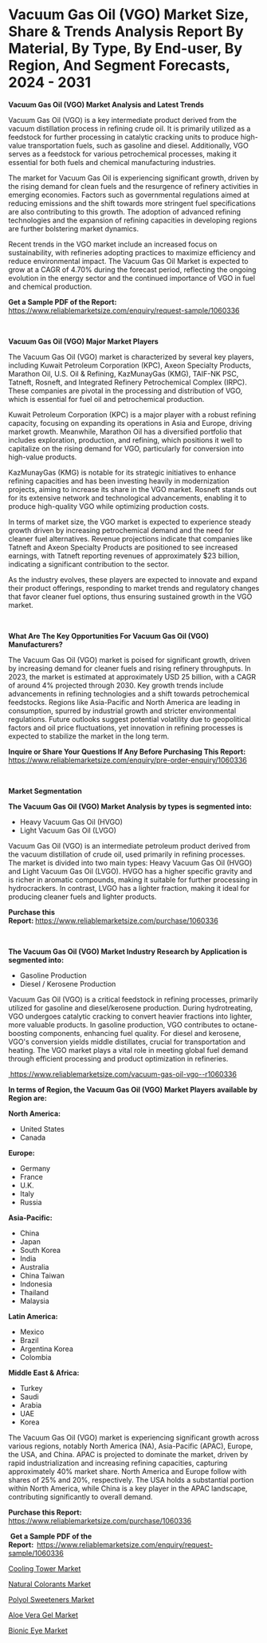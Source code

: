 <p><h1>Vacuum Gas Oil (VGO) Market Size, Share & Trends Analysis Report By Material, By Type, By End-user, By Region, And Segment Forecasts, 2024 - 2031</h1></p><p><strong>Vacuum Gas Oil (VGO) Market Analysis and Latest Trends</strong></p>
<p><p>Vacuum Gas Oil (VGO) is a key intermediate product derived from the vacuum distillation process in refining crude oil. It is primarily utilized as a feedstock for further processing in catalytic cracking units to produce high-value transportation fuels, such as gasoline and diesel. Additionally, VGO serves as a feedstock for various petrochemical processes, making it essential for both fuels and chemical manufacturing industries.</p><p>The market for Vacuum Gas Oil is experiencing significant growth, driven by the rising demand for clean fuels and the resurgence of refinery activities in emerging economies. Factors such as governmental regulations aimed at reducing emissions and the shift towards more stringent fuel specifications are also contributing to this growth. The adoption of advanced refining technologies and the expansion of refining capacities in developing regions are further bolstering market dynamics.</p><p>Recent trends in the VGO market include an increased focus on sustainability, with refineries adopting practices to maximize efficiency and reduce environmental impact. The Vacuum Gas Oil Market is expected to grow at a CAGR of 4.70% during the forecast period, reflecting the ongoing evolution in the energy sector and the continued importance of VGO in fuel and chemical production.</p></p>
<p><strong>Get a Sample PDF of the Report:&nbsp;</strong> <a href="https://www.reliablemarketsize.com/enquiry/request-sample/1060336?utm_campaign=1133&utm_medium=2&utm_source=Github&utm_content=ia&utm_term=16122024&utm_id=vacuum-gas-oil-vgo">https://www.reliablemarketsize.com/enquiry/request-sample/1060336</a></p>
<p>&nbsp;</p>
<p><strong>Vacuum Gas Oil (VGO) Major Market Players</strong></p>
<p><p>The Vacuum Gas Oil (VGO) market is characterized by several key players, including Kuwait Petroleum Corporation (KPC), Axeon Specialty Products, Marathon Oil, U.S. Oil & Refining, KazMunayGas (KMG), TAIF-NK PSC, Tatneft, Rosneft, and Integrated Refinery Petrochemical Complex (IRPC). These companies are pivotal in the processing and distribution of VGO, which is essential for fuel oil and petrochemical production.</p><p>Kuwait Petroleum Corporation (KPC) is a major player with a robust refining capacity, focusing on expanding its operations in Asia and Europe, driving market growth. Meanwhile, Marathon Oil has a diversified portfolio that includes exploration, production, and refining, which positions it well to capitalize on the rising demand for VGO, particularly for conversion into high-value products.</p><p>KazMunayGas (KMG) is notable for its strategic initiatives to enhance refining capacities and has been investing heavily in modernization projects, aiming to increase its share in the VGO market. Rosneft stands out for its extensive network and technological advancements, enabling it to produce high-quality VGO while optimizing production costs.</p><p>In terms of market size, the VGO market is expected to experience steady growth driven by increasing petrochemical demand and the need for cleaner fuel alternatives. Revenue projections indicate that companies like Tatneft and Axeon Specialty Products are positioned to see increased earnings, with Tatneft reporting revenues of approximately $23 billion, indicating a significant contribution to the sector.</p><p>As the industry evolves, these players are expected to innovate and expand their product offerings, responding to market trends and regulatory changes that favor cleaner fuel options, thus ensuring sustained growth in the VGO market.</p></p>
<p>&nbsp;</p>
<p><strong>What Are The Key Opportunities For Vacuum Gas Oil (VGO) Manufacturers?</strong></p>
<p><p>The Vacuum Gas Oil (VGO) market is poised for significant growth, driven by increasing demand for cleaner fuels and rising refinery throughputs. In 2023, the market is estimated at approximately USD 25 billion, with a CAGR of around 4% projected through 2030. Key growth trends include advancements in refining technologies and a shift towards petrochemical feedstocks. Regions like Asia-Pacific and North America are leading in consumption, spurred by industrial growth and stricter environmental regulations. Future outlooks suggest potential volatility due to geopolitical factors and oil price fluctuations, yet innovation in refining processes is expected to stabilize the market in the long term.</p></p>
<p><strong>Inquire or Share Your Questions If Any Before Purchasing This Report:</strong> <a href="https://www.reliablemarketsize.com/enquiry/pre-order-enquiry/1060336?utm_campaign=1133&utm_medium=2&utm_source=Github&utm_content=ia&utm_term=16122024&utm_id=vacuum-gas-oil-vgo">https://www.reliablemarketsize.com/enquiry/pre-order-enquiry/1060336</a></p>
<p>&nbsp;</p>
<p><strong>Market Segmentation</strong></p>
<p><strong>The Vacuum Gas Oil (VGO) Market Analysis by types is segmented into:</strong></p>
<p><ul><li>Heavy Vacuum Gas Oil (HVGO)</li><li>Light Vacuum Gas Oil (LVGO)</li></ul></p>
<p><p>Vacuum Gas Oil (VGO) is an intermediate petroleum product derived from the vacuum distillation of crude oil, used primarily in refining processes. The market is divided into two main types: Heavy Vacuum Gas Oil (HVGO) and Light Vacuum Gas Oil (LVGO). HVGO has a higher specific gravity and is richer in aromatic compounds, making it suitable for further processing in hydrocrackers. In contrast, LVGO has a lighter fraction, making it ideal for producing cleaner fuels and lighter products.</p></p>
<p><strong>Purchase this Report:&nbsp;</strong><a href="https://www.reliablemarketsize.com/purchase/1060336?utm_campaign=1133&utm_medium=2&utm_source=Github&utm_content=ia&utm_term=16122024&utm_id=vacuum-gas-oil-vgo">https://www.reliablemarketsize.com/purchase/1060336</a></p>
<p>&nbsp;</p>
<p><strong>The Vacuum Gas Oil (VGO) Market Industry Research by Application is segmented into:</strong></p>
<p><ul><li>Gasoline Production</li><li>Diesel / Kerosene Production</li></ul></p>
<p><p>Vacuum Gas Oil (VGO) is a critical feedstock in refining processes, primarily utilized for gasoline and diesel/kerosene production. During hydrotreating, VGO undergoes catalytic cracking to convert heavier fractions into lighter, more valuable products. In gasoline production, VGO contributes to octane-boosting components, enhancing fuel quality. For diesel and kerosene, VGO's conversion yields middle distillates, crucial for transportation and heating. The VGO market plays a vital role in meeting global fuel demand through efficient processing and product optimization in refineries.</p></p>
<p><a href="https://www.reliablemarketsize.com/vacuum-gas-oil-vgo--r1060336?utm_campaign=1133&utm_medium=2&utm_source=Github&utm_content=ia&utm_term=16122024&utm_id=vacuum-gas-oil-vgo">&nbsp;https://www.reliablemarketsize.com/vacuum-gas-oil-vgo--r1060336</a></p>
<p><strong>In terms of Region, the Vacuum Gas Oil (VGO) Market Players available by Region are:</strong></p>
<p>
    <p> <strong> North America: </strong>
        <ul>
            <li>United States</li>
            <li>Canada</li>
        </ul>
        </p> 
    <p> <strong> Europe: </strong>
        <ul>
            <li>Germany</li>
            <li>France</li>
            <li>U.K.</li>
            <li>Italy</li>
            <li>Russia</li>
        </ul>
        </p> 
    <p> <strong> Asia-Pacific: </strong>
        <ul>
            <li>China</li>
            <li>Japan</li>
            <li>South Korea</li>
            <li>India</li>
            <li>Australia</li>
            <li>China Taiwan</li>
            <li>Indonesia</li>
            <li>Thailand</li>
            <li>Malaysia</li>
        </ul>
        </p> 
    <p> <strong> Latin America: </strong>
        <ul>
            <li>Mexico</li>
            <li>Brazil</li>
            <li>Argentina Korea</li>
            <li>Colombia</li>
        </ul>
        </p> 
    <p> <strong> Middle East & Africa: </strong>
        <ul>
            <li>Turkey</li>
            <li>Saudi</li>
            <li>Arabia</li>
            <li>UAE</li>
            <li>Korea</li>
        </ul>
    </p>
    </p>
<p><p>The Vacuum Gas Oil (VGO) market is experiencing significant growth across various regions, notably North America (NA), Asia-Pacific (APAC), Europe, the USA, and China. APAC is projected to dominate the market, driven by rapid industrialization and increasing refining capacities, capturing approximately 40% market share. North America and Europe follow with shares of 25% and 20%, respectively. The USA holds a substantial portion within North America, while China is a key player in the APAC landscape, contributing significantly to overall demand.</p></p>
<p><strong>Purchase this Report: </strong><a href="https://www.reliablemarketsize.com/purchase/1060336?utm_campaign=1133&utm_medium=2&utm_source=Github&utm_content=ia&utm_term=16122024&utm_id=vacuum-gas-oil-vgo">https://www.reliablemarketsize.com/purchase/1060336</a></p>
<p>&nbsp;<strong>Get a Sample PDF of the Report:&nbsp;&nbsp;</strong><a href="https://www.reliablemarketsize.com/enquiry/request-sample/1060336?utm_campaign=1133&utm_medium=2&utm_source=Github&utm_content=ia&utm_term=16122024&utm_id=vacuum-gas-oil-vgo">https://www.reliablemarketsize.com/enquiry/request-sample/1060336</a></p>
<p><strong></strong></p>
<p><p><a href="https://www.linkedin.com/pulse/cooling-tower-market-analysis-indicates-favorable-growth-projected-olmoe?utm_campaign=1133&utm_medium=2&utm_source=Github&utm_content=ia&utm_term=16122024&utm_id=vacuum-gas-oil-vgo">Cooling Tower Market</a></p><p><a href="https://www.linkedin.com/pulse/in-depth-report-natural-colorants-market-types-applications-lo48e?utm_campaign=1133&utm_medium=2&utm_source=Github&utm_content=ia&utm_term=16122024&utm_id=vacuum-gas-oil-vgo">Natural Colorants Market</a></p><p><a href="https://www.linkedin.com/pulse/investing-polyol-sweeteners-market-trends-leading-products-urdre?utm_campaign=1133&utm_medium=2&utm_source=Github&utm_content=ia&utm_term=16122024&utm_id=vacuum-gas-oil-vgo">Polyol Sweeteners Market</a></p><p><a href="https://www.linkedin.com/pulse/a-mkt-nova-vc8zf?utm_campaign=1133&utm_medium=2&utm_source=Github&utm_content=ia&utm_term=16122024&utm_id=vacuum-gas-oil-vgo">Aloe Vera Gel Market</a></p><p><a href="https://www.linkedin.com/pulse/bionic-eye-market-outlook-complete-industry-analysis-2024-oibee?utm_campaign=1133&utm_medium=2&utm_source=Github&utm_content=ia&utm_term=16122024&utm_id=vacuum-gas-oil-vgo">Bionic Eye Market</a></p></p>